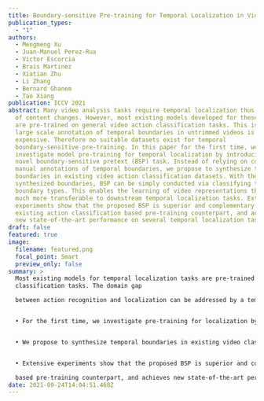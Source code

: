 ```yaml
---
title: Boundary-sensitive Pre-training for Temporal Localization in Videos
publication_types:
  - "1"
authors:
  - Mengmeng Xu
  - Juan-Manuel Perez-Rua
  - Victor Escorcia
  - Brais Martinez
  - Xiatian Zhu
  - Li Zhang
  - Bernard Ghanem
  - Tao Xiang
publication: ICCV 2021
abstract: Many video analysis tasks require temporal localization thus detection
  of content changes. However, most existing models developed for these tasks
  are pre-trained on general video action classification tasks. This is because
  large scale annotation of temporal boundaries in untrimmed videos is
  expensive. Therefore no suitable datasets exist for temporal
  boundary-sensitive pre-training. In this paper for the first time, we
  investigate model pre-training for temporal localization by introducing a
  novel boundary-sensitive pretext (BSP) task. Instead of relying on costly
  manual annotations of temporal boundaries, we propose to synthesize temporal
  boundaries in existing video action classification datasets. With the
  synthesized boundaries, BSP can be simply conducted via classifying the
  boundary types. This enables the learning of video representations that are
  much more transferable to downstream temporal localization tasks. Extensive
  experiments show that the proposed BSP is superior and complementary to the
  existing action classification based pre-training counterpart, and achieves
  new state-of-the-art performance on several temporal localization tasks.
draft: false
featured: true
image:
  filename: featured.png
  focal_point: Smart
  preview_only: false
summary: >
  Most existing models for temporal localization tasks are pre-trained on video
  classification tasks. The domain gap

  between action recognition and localization can be addressed by a temporal boundary datasets.


  • For the first time, we investigate pre-training for localization by introducing a novel boundary-sensitive pretext task.


  • We propose to synthesize temporal boundaries in existing video classification datasets to help localize action.


  • Extensive experiments show that the proposed BSP is superior and complementary to the existing action classification

  based pre-training counterpart, and achieves new state-of-the-art performance on several temporal localization tasks.
date: 2021-09-24T14:04:51.468Z
---
```

